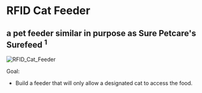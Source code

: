 # RFID Cat Feeder
## a pet feeder similar in purpose as Sure Petcare's Surefeed <sup>1</sup> 

![RFID_Cat_Feeder](/Images/RFID_Cat_Feeder.png?raw=true "RFID Cat Feeder")

Goal:
+ Build a feeder that will only allow a designated cat to access the food.

